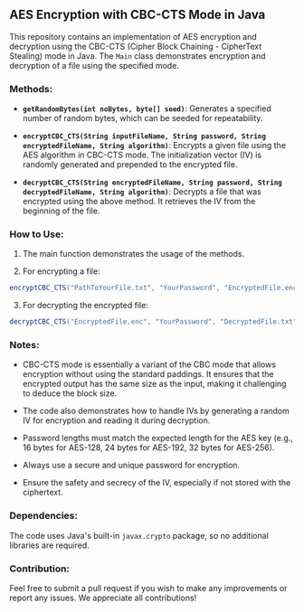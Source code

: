 ## AES Encryption with CBC-CTS Mode in Java

This repository contains an implementation of AES encryption and decryption using the CBC-CTS (Cipher Block Chaining - CipherText Stealing) mode in Java. The `Main` class demonstrates encryption and decryption of a file using the specified mode.

### Methods:

- **`getRandomBytes(int noBytes, byte[] seed)`**: Generates a specified number of random bytes, which can be seeded for repeatability.

- **`encryptCBC_CTS(String inputFileName, String password, String encryptedFileName, String algorithm)`**: Encrypts a given file using the AES algorithm in CBC-CTS mode. The initialization vector (IV) is randomly generated and prepended to the encrypted file.

- **`decryptCBC_CTS(String encryptedFileName, String password, String decryptedFileName, String algorithm)`**: Decrypts a file that was encrypted using the above method. It retrieves the IV from the beginning of the file.

### How to Use:

1. The main function demonstrates the usage of the methods.
  
2. For encrypting a file:
```java
encryptCBC_CTS("PathToYourFile.txt", "YourPassword", "EncryptedFile.enc", "AES");
```
  
3. For decrypting the encrypted file:
```java
decryptCBC_CTS("EncryptedFile.enc", "YourPassword", "DecryptedFile.txt", "AES");
```

### Notes:

- CBC-CTS mode is essentially a variant of the CBC mode that allows encryption without using the standard paddings. It ensures that the encrypted output has the same size as the input, making it challenging to deduce the block size.

- The code also demonstrates how to handle IVs by generating a random IV for encryption and reading it during decryption.

- Password lengths must match the expected length for the AES key (e.g., 16 bytes for AES-128, 24 bytes for AES-192, 32 bytes for AES-256).

- Always use a secure and unique password for encryption. 

- Ensure the safety and secrecy of the IV, especially if not stored with the ciphertext.

### Dependencies:

The code uses Java's built-in `javax.crypto` package, so no additional libraries are required.

### Contribution:

Feel free to submit a pull request if you wish to make any improvements or report any issues. We appreciate all contributions!
